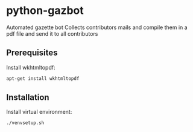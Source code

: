 # python-gazbot
Automated gazette bot
Collects contributors mails and compile them in a pdf file and send it to all contributors 


## Prerequisites
Install wkhtmltopdf:
```bash
apt-get install wkhtmltopdf
```

## Installation
Install virtual environment:
```bash
./venvsetup.sh
```

